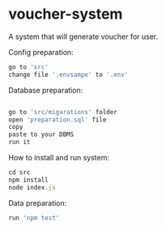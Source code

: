 # voucher-system
A system that will generate voucher for user.

Config preparation:
```javascript
go to 'src'
change file '.envsampe' to '.env'
```

Database preparation:
```javascript

go to 'src/migarations' folder
open 'preparation.sql' file
copy 
paste to your DBMS
run it
```

How to install and run system:
```javascript
cd src
npm install
node index.js
```

Data preparation:
```javascript
run 'npm test'
```